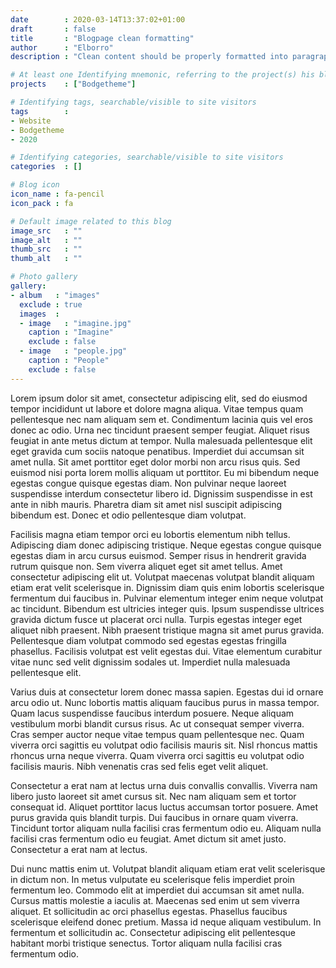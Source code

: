 ```yaml
---
date        : 2020-03-14T13:37:02+01:00
draft       : false
title       : "Blogpage clean formatting"
author      : "Elborro"
description : "Clean content should be properly formatted into paragraphs."

# At least one Identifying mnemonic, referring to the project(s) his blog is related to
projects    : ["Bodgetheme"]

# Identifying tags, searchable/visible to site visitors
tags        :
- Website
- Bodgetheme
- 2020

# Identifying categories, searchable/visible to site visitors
categories  : []

# Blog icon
icon_name : fa-pencil
icon_pack : fa

# Default image related to this blog
image_src   : ""
image_alt   : ""
thumb_src   : ""
thumb_alt   : ""

# Photo gallery
gallery:
- album   : "images"
  exclude : true
  images  :
  - image   : "imagine.jpg"
    caption : "Imagine"
    exclude : false
  - image   : "people.jpg"
    caption : "People"
    exclude : false
---
```


Lorem ipsum dolor sit amet, consectetur adipiscing elit, sed do eiusmod tempor incididunt ut labore et dolore magna aliqua. Vitae tempus quam pellentesque nec nam aliquam sem et. Condimentum lacinia quis vel eros donec ac odio. Urna nec tincidunt praesent semper feugiat. Aliquet risus feugiat in ante metus dictum at tempor. Nulla malesuada pellentesque elit eget gravida cum sociis natoque penatibus. Imperdiet dui accumsan sit amet nulla. Sit amet porttitor eget dolor morbi non arcu risus quis. Sed euismod nisi porta lorem mollis aliquam ut porttitor. Eu mi bibendum neque egestas congue quisque egestas diam. Non pulvinar neque laoreet suspendisse interdum consectetur libero id. Dignissim suspendisse in est ante in nibh mauris. Pharetra diam sit amet nisl suscipit adipiscing bibendum est. Donec et odio pellentesque diam volutpat.

Facilisis magna etiam tempor orci eu lobortis elementum nibh tellus. Adipiscing diam donec adipiscing tristique. Neque egestas congue quisque egestas diam in arcu cursus euismod. Semper risus in hendrerit gravida rutrum quisque non. Sem viverra aliquet eget sit amet tellus. Amet consectetur adipiscing elit ut. Volutpat maecenas volutpat blandit aliquam etiam erat velit scelerisque in. Dignissim diam quis enim lobortis scelerisque fermentum dui faucibus in. Pulvinar elementum integer enim neque volutpat ac tincidunt. Bibendum est ultricies integer quis. Ipsum suspendisse ultrices gravida dictum fusce ut placerat orci nulla. Turpis egestas integer eget aliquet nibh praesent. Nibh praesent tristique magna sit amet purus gravida. Pellentesque diam volutpat commodo sed egestas egestas fringilla phasellus. Facilisis volutpat est velit egestas dui. Vitae elementum curabitur vitae nunc sed velit dignissim sodales ut. Imperdiet nulla malesuada pellentesque elit.

Varius duis at consectetur lorem donec massa sapien. Egestas dui id ornare arcu odio ut. Nunc lobortis mattis aliquam faucibus purus in massa tempor. Quam lacus suspendisse faucibus interdum posuere. Neque aliquam vestibulum morbi blandit cursus risus. Ac ut consequat semper viverra. Cras semper auctor neque vitae tempus quam pellentesque nec. Quam viverra orci sagittis eu volutpat odio facilisis mauris sit. Nisl rhoncus mattis rhoncus urna neque viverra. Quam viverra orci sagittis eu volutpat odio facilisis mauris. Nibh venenatis cras sed felis eget velit aliquet.

Consectetur a erat nam at lectus urna duis convallis convallis. Viverra nam libero justo laoreet sit amet cursus sit. Nec nam aliquam sem et tortor consequat id. Aliquet porttitor lacus luctus accumsan tortor posuere. Amet purus gravida quis blandit turpis. Dui faucibus in ornare quam viverra. Tincidunt tortor aliquam nulla facilisi cras fermentum odio eu. Aliquam nulla facilisi cras fermentum odio eu feugiat. Amet dictum sit amet justo. Consectetur a erat nam at lectus.

Dui nunc mattis enim ut. Volutpat blandit aliquam etiam erat velit scelerisque in dictum non. In metus vulputate eu scelerisque felis imperdiet proin fermentum leo. Commodo elit at imperdiet dui accumsan sit amet nulla. Cursus mattis molestie a iaculis at. Maecenas sed enim ut sem viverra aliquet. Et sollicitudin ac orci phasellus egestas. Phasellus faucibus scelerisque eleifend donec pretium. Massa id neque aliquam vestibulum. In fermentum et sollicitudin ac. Consectetur adipiscing elit pellentesque habitant morbi tristique senectus. Tortor aliquam nulla facilisi cras fermentum odio.
